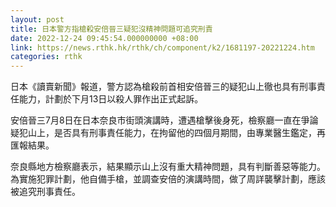 ```yaml
---
layout: post
title: 日本警方指槍殺安倍晉三疑犯沒精神問題可追究刑責
date: 2022-12-24 09:45:54.000000000 +08:00
link: https://news.rthk.hk/rthk/ch/component/k2/1681197-20221224.htm
categories: rthk
---
```


日本《讀賣新聞》報道，警方認為槍殺前首相安倍晉三的疑犯山上徹也具有刑事責任能力，計劃於下月13日以殺人罪作出正式起訴。

安倍晉三7月8日在日本奈良市街頭演講時，遭遇槍擊後身死，檢察廳一直在爭論疑犯山上，是否具有刑事責任能力，在拘留他的四個月期間，由專業醫生鑑定，再匯報結果。

奈良縣地方檢察廳表示，結果顯示山上沒有重大精神問題，具有判斷善惡等能力。為實施犯罪計劃，他自備手槍，並調查安倍的演講時間，做了周詳襲擊計劃，應該被追究刑事責任。
